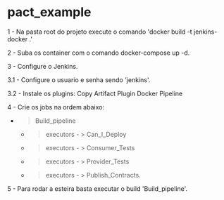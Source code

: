 # pact_example

1 - Na pasta root do projeto execute o comando 'docker build -t jenkins-docker .'

2 - Suba os container com o comando docker-compose up -d.

3 - Configure o Jenkins.

3.1 - Configure o usuario e senha sendo 'jenkins'.

3.2 - Instale os plugins:
        Copy Artifact Plugin
        Docker Pipeline

4 - Crie os jobs na ordem abaixo:

- > Build_pipeline
    - > executors - > Can_I_Deploy
    - > executors - > Consumer_Tests
    - > executors - > Provider_Tests
    - > executors - > Publish_Contracts.

5 - Para rodar a esteira basta executar o build 'Build_pipeline'.